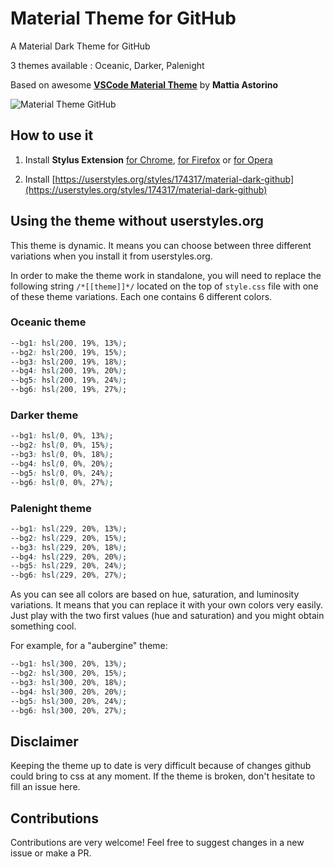 # Material Theme for GitHub
A Material Dark Theme for GitHub

3 themes available : Oceanic, Darker, Palenight

Based on awesome **[VSCode Material Theme](https://github.com/equinusocio/vsc-material-theme)** by **Mattia Astorino**

![Material Theme GitHub](https://github.com/CharlieEtienne/github-material/blob/master/screenshot.png)

## How to use it

1. Install **Stylus Extension** [for Chrome](https://chrome.google.com/webstore/detail/stylus/clngdbkpkpeebahjckkjfobafhncgmne), [for Firefox](https://addons.mozilla.org/fr/firefox/addon/styl-us/) or [for Opera](https://addons.opera.com/en-gb/extensions/details/stylus/)

2. Install [https://userstyles.org/styles/174317/material-dark-github](https://userstyles.org/styles/174317/material-dark-github) 

## Using the theme without userstyles.org

This theme is dynamic. It means you can choose between three different variations when you install it from userstyles.org.

In order to make the theme work in standalone, you will need to replace the following string `/*[[theme]]*/` located on the top of `style.css` file with one of these theme variations. Each one contains 6 different colors.

### Oceanic theme

```css
--bg1: hsl(200, 19%, 13%);
--bg2: hsl(200, 19%, 15%);
--bg3: hsl(200, 19%, 18%);
--bg4: hsl(200, 19%, 20%);
--bg5: hsl(200, 19%, 24%);
--bg6: hsl(200, 19%, 27%);
```

### Darker theme

```css
--bg1: hsl(0, 0%, 13%);
--bg2: hsl(0, 0%, 15%);
--bg3: hsl(0, 0%, 18%);
--bg4: hsl(0, 0%, 20%);
--bg5: hsl(0, 0%, 24%);
--bg6: hsl(0, 0%, 27%);
```

### Palenight theme

```css
--bg1: hsl(229, 20%, 13%);
--bg2: hsl(229, 20%, 15%);
--bg3: hsl(229, 20%, 18%);
--bg4: hsl(229, 20%, 20%);
--bg5: hsl(229, 20%, 24%);
--bg6: hsl(229, 20%, 27%);
```

As you can see all colors are based on hue, saturation, and luminosity variations.
It means that you can replace it with your own colors very easily. Just play with the two first values (hue and saturation) and you might obtain something cool.

For example, for a "aubergine" theme:

```css
--bg1: hsl(300, 20%, 13%);
--bg2: hsl(300, 20%, 15%);
--bg3: hsl(300, 20%, 18%);
--bg4: hsl(300, 20%, 20%);
--bg5: hsl(300, 20%, 24%);
--bg6: hsl(300, 20%, 27%);
```

## Disclaimer

Keeping the theme up to date is very difficult because of changes github could bring to css at any moment. 
If the theme is broken, don't hesitate to fill an issue here.

## Contributions

Contributions are very welcome! Feel free to suggest changes in a new issue or make a PR.
